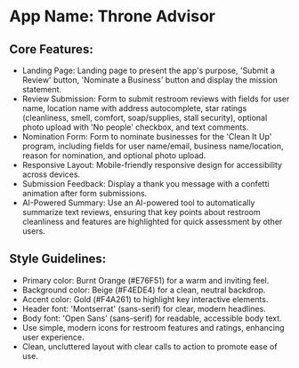 # **App Name**: Throne Advisor

## Core Features:

- Landing Page: Landing page to present the app's purpose, 'Submit a Review' button, 'Nominate a Business' button and display the mission statement.
- Review Submission: Form to submit restroom reviews with fields for user name, location name with address autocomplete, star ratings (cleanliness, smell, comfort, soap/supplies, stall security), optional photo upload with 'No people' checkbox, and text comments.
- Nomination Form: Form to nominate businesses for the 'Clean It Up' program, including fields for user name/email, business name/location, reason for nomination, and optional photo upload.
- Responsive Layout: Mobile-friendly responsive design for accessibility across devices.
- Submission Feedback: Display a thank you message with a confetti animation after form submissions.
- AI-Powered Summary: Use an AI-powered tool to automatically summarize text reviews, ensuring that key points about restroom cleanliness and features are highlighted for quick assessment by other users.

## Style Guidelines:

- Primary color: Burnt Orange (#E76F51) for a warm and inviting feel.
- Background color: Beige (#F4EDE4) for a clean, neutral backdrop.
- Accent color: Gold (#F4A261) to highlight key interactive elements.
- Header font: 'Montserrat' (sans-serif) for clear, modern headlines.
- Body font: 'Open Sans' (sans-serif) for readable, accessible body text.
- Use simple, modern icons for restroom features and ratings, enhancing user experience.
- Clean, uncluttered layout with clear calls to action to promote ease of use.